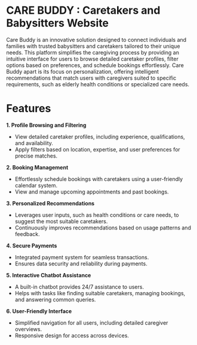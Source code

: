 # **CARE BUDDY : Caretakers and Babysitters Website**

Care Buddy is an innovative solution designed to connect individuals and families with trusted babysitters and caretakers tailored to their unique needs. This platform simplifies the caregiving process by providing an intuitive interface for users to browse detailed caretaker profiles, filter options based on preferences, and schedule bookings effortlessly. Care Buddy apart is its focus on personalization, offering intelligent recommendations that match users with caregivers suited to specific requirements, such as elderly health conditions or specialized care needs.

# Features
**1. Profile Browsing and Filtering**
 - View detailed caretaker profiles, including experience, qualifications, and availability.
 - Apply filters based on location, expertise, and user preferences for precise matches.

**2. Booking Management**
 - Effortlessly schedule bookings with caretakers using a user-friendly calendar system.
 - View and manage upcoming appointments and past bookings.

**3. Personalized Recommendations**
 - Leverages user inputs, such as health conditions or care needs, to suggest the most suitable caretakers.
 - Continuously improves recommendations based on usage patterns and feedback.

**4. Secure Payments**
 - Integrated payment system for seamless transactions.
 - Ensures data security and reliability during payments.

**5. Interactive Chatbot Assistance**
 - A built-in chatbot provides 24/7 assistance to users.
 - Helps with tasks like finding suitable caretakers, managing bookings, and answering common queries.

**6. User-Friendly Interface**
 - Simplified navigation for all users, including detailed caregiver overviews.
 - Responsive design for access across devices.
